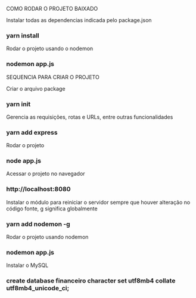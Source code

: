 COMO RODAR O PROJETO BAIXADO

Instalar todas as dependencias indicada pelo package.json
### yarn install

Rodar o projeto usando o nodemon
### nodemon app.js

SEQUENCIA PARA CRIAR O PROJETO

Criar o arquivo package
### yarn init

Gerencia as requisições, rotas e URLs, entre outras funcionalidades
### yarn add express

Rodar o projeto
### node app.js

Acessar o projeto no navegador
### http://localhost:8080

Instalar o módulo para reiniciar o servidor sempre que houver alteração no código fonte, g significa globalmente
### yarn add nodemon -g

Rodar o projeto usando nodemon
### nodemon app.js

Instalar o MySQL

### create database financeiro character set utf8mb4 collate utf8mb4_unicode_ci;